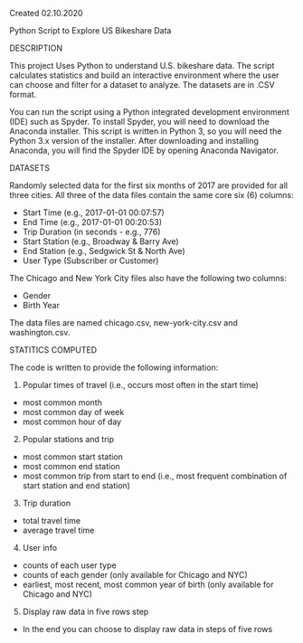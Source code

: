Created 02.10.2020

Python Script to Explore US Bikeshare Data


DESCRIPTION

This project Uses Python to understand U.S. bikeshare data.
The script calculates statistics and build an interactive environment where
the user can choose and filter for a dataset to analyze. The datasets are in .CSV format.

You can run the script using a Python integrated development environment (IDE) such as Spyder. To install Spyder, you will need to download the Anaconda installer.
This script is written in Python 3, so you will need the Python 3.x version of the installer. After downloading and installing Anaconda, you will find the Spyder IDE by opening Anaconda Navigator.


DATASETS

Randomly selected data for the first six months of 2017 are provided for all three cities. All three of the data files contain the same core six (6) columns:
* Start Time (e.g., 2017-01-01 00:07:57)
* End Time (e.g., 2017-01-01 00:20:53)
* Trip Duration (in seconds - e.g., 776)
* Start Station (e.g., Broadway & Barry Ave)
* End Station (e.g., Sedgwick St & North Ave)
* User Type (Subscriber or Customer)

The Chicago and New York City files also have the following two columns:
* Gender
* Birth Year

The data files are named chicago.csv, new-york-city.csv and washington.csv.


STATITICS COMPUTED

The code is written to provide the following information:

1. Popular times of travel (i.e., occurs most often in the start time)
* most common month
* most common day of week
* most common hour of day

2. Popular stations and trip
* most common start station
* most common end station
* most common trip from start to end (i.e., most frequent combination of start station and end station)

3. Trip duration
* total travel time
* average travel time

4. User info
* counts of each user type
* counts of each gender (only available for Chicago and NYC)
* earliest, most recent, most common year of birth (only available for Chicago and NYC)

5. Display raw data in five rows step
*  In the end you can choose to display raw data in steps of five rows
